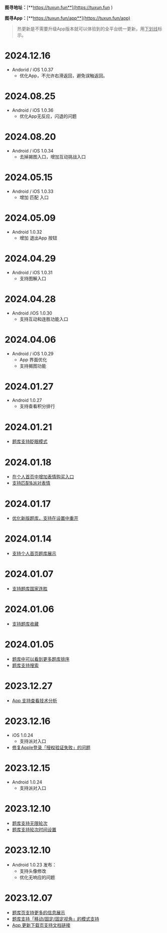 **图寻地址：**[**https://tuxun.fun**](https://tuxun.fun )

**图寻App：**[**https://tuxun.fun/app**](https://tuxun.fun/app)

> 热更新是不需要升级App版本就可以体验到的全平台统一更新，用<u>下划线</u>标示。
>



# 2024.12.16
+ Andorid / iOS 1.0.37
    - 优化App，不允许右滑返回，避免误触返回。

# 2024.08.25
+ Android / iOS 1.0.36
    - 优化App无反应，闪退的问题

# 2024.08.20
+ Android / iOS 1.0.34
    - 去掉揭图入口，增加互动挑战入口

# 2024.05.15
+ Android / iOS 1.0.33
    - 增加 匹配 入口

# 2024.05.09
+ Android 1.0.32
    - 增加 退出App 按钮

# 2024.04.29
+ Android / iOS 1.0.31
    - 支持图解入口

# 2024.04.28
+ Android /iOS 1.0.30
    - 支持互动和连胜功能入口

# 2024.04.06
+ Android / iOS 1.0.29
    - App 界面优化
    - 支持揭图功能

# 2024.01.27
+ Android 1.0.27
    - 支持查看积分排行

# 2024.01.21
+ <u>题库支持眨眼模式</u>

# 2024.01.18
+ <u>在个人首页中增加表情购买入口</u>
+ <u>支持匹配&派对表情</u>

# 2024.01.17
+ <u>优化新版题库，支持在设置中重开</u>

# 2024.01.14
+ <u>支持个人首页题库展示</u>

# 2024.01.07
+ <u>支持题库国家连胜</u>

# 2024.01.06
+ <u>支持题库收藏</u>

# 2024.01.05
+ <u>题库中可以看到更多题库排序</u>
+ <u>题库支持搜索</u>

# 2023.12.27
+ <u>App 支持查看技术分析</u>

# 2023.12.16
+ iOS 1.0.24
    - 支持派对入口
+ <u>修复Apple登录「</u><u><font style="color:#080808;background-color:#ffffff;">授权验证失败</font></u><u>」的问题</u>

# 2023.12.15
+ Android 1.0.24
    - 支持派对入口

# 2023.12.10
+ <u>题库支持无限轮次</u>
+ <u>题库支持轮次时间设置</u>

# 2023.12.10
+ Android 1.0.23 发布：
    - 支持头像修改
    - 优化无响应的问题

# 2023.12.07
+ <u>题库页支持更多的信息展示</u>
+ <u>题库支持「移动/固定/固定视角」的模式支持</u>
+ <u>App 更新下载页支持文档链接</u>

